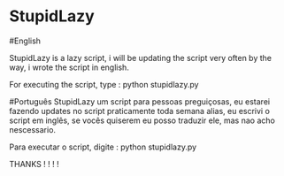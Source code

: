 # StupidLazy

#English

StupidLazy is a lazy script, i will be updating the script very often
by the way, i wrote the script in english.

For executing the script, type : python stupidlazy.py

#Português
StupidLazy um script para pessoas preguiçosas, eu estarei fazendo updates no script praticamente toda semana
alias, eu escrivi o script em inglês, se vocês quiserem eu posso traduzir ele, mas nao acho nescessario.

Para executar o script, digite : python stupidlazy.py

THANKS ! ! ! ! 
